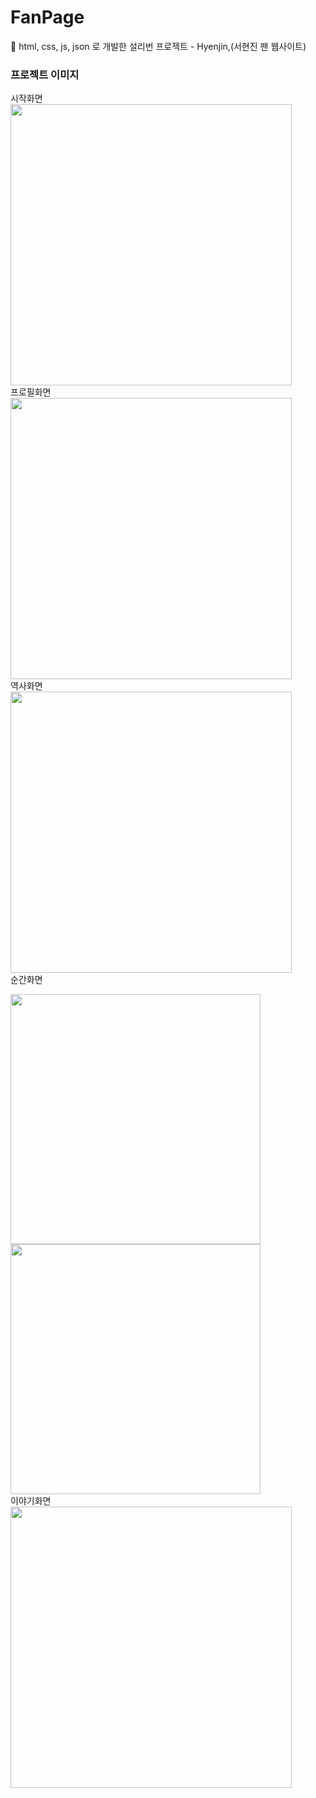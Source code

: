 # FanPage
👀 html, css, js, json 로 개발한 설리번 프로젝트 - Hyenjin,(서현진 팬 웹사이트)

### 프로젝트 이미지
시작화면   
<img src ="https://user-images.githubusercontent.com/48716298/75563547-df367c80-5a8d-11ea-89a6-b0a378d9f67f.PNG" width="450"></img>   
프로필화면   
<img src ="https://user-images.githubusercontent.com/48716298/75563565-e5c4f400-5a8d-11ea-9d92-75fd895ea6e1.PNG" width="450"></img>   
역사화면   
<img src ="https://user-images.githubusercontent.com/48716298/75563567-e65d8a80-5a8d-11ea-8e54-aec63d770f3d.PNG" width="450"></img>   
순간화면
<div>
  <img src ="https://user-images.githubusercontent.com/48716298/75563579-ea89a800-5a8d-11ea-94f7-bd5911ea3d8a.PNG" width="400"></img>   
  <img src ="https://user-images.githubusercontent.com/48716298/75563588-ee1d2f00-5a8d-11ea-90de-0c7995b5415a.PNG" width="400"></img>   
</div>   
이야기화면   
<img src ="https://user-images.githubusercontent.com/48716298/75563591-ef4e5c00-5a8d-11ea-8468-bd2a5bb4ad95.PNG" width="450"></img>   
